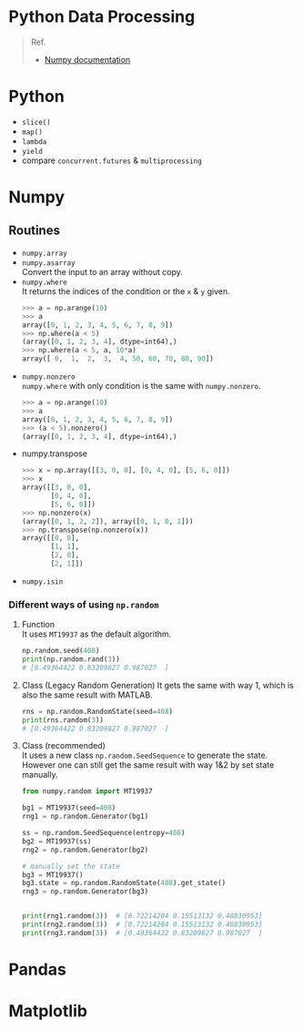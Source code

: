 # Python Data Processing  
> Ref.
>- [Numpy documentation](https://numpy.org/doc/stable/index.html)

# Python  
- `slice()`
- `map()`
- `lambda`
- `yield`  
- compare `concurrent.futures` & `multiprocessing`  


# Numpy  
## Routines  
- `numpy.array`  
- `numpy.asarray`  
Convert the input to an array without copy.
- `numpy.where`  
It returns the indices of the condition or the `x` & `y` given.
   ```python
   >>> a = np.arange(10)
   >>> a
   array([0, 1, 2, 3, 4, 5, 6, 7, 8, 9])
   >>> np.where(a < 5)
   (array([0, 1, 2, 3, 4], dtype=int64),)
   >>> np.where(a < 5, a, 10*a)
   array([ 0,  1,  2,  3,  4, 50, 60, 70, 80, 90])
   ```
- `numpy.nonzero`  
   `numpy.where` with only condition is the same with `numpy.nonzero`.  
   ```python
   >>> a = np.arange(10)
   >>> a
   array([0, 1, 2, 3, 4, 5, 6, 7, 8, 9])
   >>> (a < 5).nonzero()
   (array([0, 1, 2, 3, 4], dtype=int64),)
   ```  
- numpy.transpose  
   ```python
   >>> x = np.array([[3, 0, 0], [0, 4, 0], [5, 6, 0]])
   >>> x
   array([[3, 0, 0],
          [0, 4, 0],
          [5, 6, 0]])
   >>> np.nonzero(x)
   (array([0, 1, 2, 2]), array([0, 1, 0, 1]))
   >>> np.transpose(np.nonzero(x))
   array([[0, 0],
          [1, 1],
          [2, 0],
          [2, 1]])
   ```
- `numpy.isin`  

### Different ways of using `np.random`  
1. Function  
   It uses `MT19937` as the default algorithm.
   ```python
   np.random.seed(408)
   print(np.random.rand(3))  
   # [0.49364422 0.83209827 0.987027  ]
   ```
2. Class (Legacy Random Generation)
   It gets the same with way 1, which is also the same result with MATLAB.  
   ```python
   rns = np.random.RandomState(seed=408)
   print(rns.random(3))
   # [0.49364422 0.83209827 0.987027  ]
   ```
3. Class (recommended)  
   It uses a new class `np.random.SeedSequence` to generate the state. However one can still get the same result with way 1&2 by set state manually.
   ```python
   from numpy.random import MT19937
   
   bg1 = MT19937(seed=408)
   rng1 = np.random.Generator(bg1)
   
   ss = np.random.SeedSequence(entropy=408) 
   bg2 = MT19937(ss)
   rng2 = np.random.Generator(bg2)

   # manually set the state 
   bg3 = MT19937()
   bg3.state = np.random.RandomState(408).get_state()
   rng3 = np.random.Generator(bg3)


   print(rng1.random(3))  # [0.72214204 0.15513132 0.48830953]
   print(rng2.random(3))  # [0.72214204 0.15513132 0.48830953]
   print(rng3.random(3))  # [0.49364422 0.83209827 0.987027  ]
   ```
# Pandas  

# Matplotlib

  